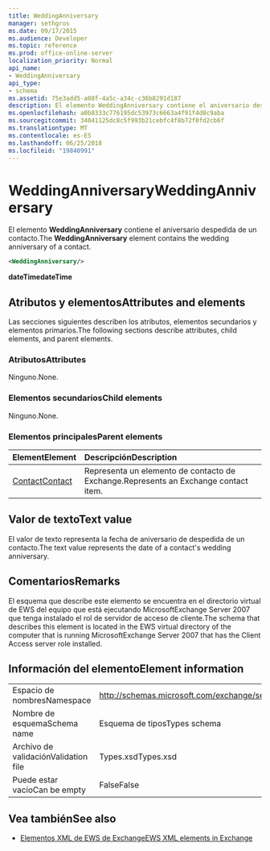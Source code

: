 ```yaml
---
title: WeddingAnniversary
manager: sethgros
ms.date: 09/17/2015
ms.audience: Developer
ms.topic: reference
ms.prod: office-online-server
localization_priority: Normal
api_name:
- WeddingAnniversary
api_type:
- schema
ms.assetid: 75e3add5-a08f-4a5c-a34c-c36b8291d187
description: El elemento WeddingAnniversary contiene el aniversario despedida de un contacto.
ms.openlocfilehash: a0b8333c776195dc53973c6663a4f91f4d8c9aba
ms.sourcegitcommit: 34041125dc8c5f993b21cebfc4f8b72f0fd2cb6f
ms.translationtype: MT
ms.contentlocale: es-ES
ms.lasthandoff: 06/25/2018
ms.locfileid: "19840991"
---
```

# <a name="weddinganniversary"></a><span data-ttu-id="7b54f-103">WeddingAnniversary</span><span class="sxs-lookup"><span data-stu-id="7b54f-103">WeddingAnniversary</span></span>

<span data-ttu-id="7b54f-104">El elemento **WeddingAnniversary** contiene el aniversario despedida de un contacto.</span><span class="sxs-lookup"><span data-stu-id="7b54f-104">The **WeddingAnniversary** element contains the wedding anniversary of a contact.</span></span> 
  
```xml
<WeddingAnniversary/>
```

 <span data-ttu-id="7b54f-105">**dateTime**</span><span class="sxs-lookup"><span data-stu-id="7b54f-105">**dateTime**</span></span>
## <a name="attributes-and-elements"></a><span data-ttu-id="7b54f-106">Atributos y elementos</span><span class="sxs-lookup"><span data-stu-id="7b54f-106">Attributes and elements</span></span>

<span data-ttu-id="7b54f-107">Las secciones siguientes describen los atributos, elementos secundarios y elementos primarios.</span><span class="sxs-lookup"><span data-stu-id="7b54f-107">The following sections describe attributes, child elements, and parent elements.</span></span>
  
### <a name="attributes"></a><span data-ttu-id="7b54f-108">Atributos</span><span class="sxs-lookup"><span data-stu-id="7b54f-108">Attributes</span></span>

<span data-ttu-id="7b54f-109">Ninguno.</span><span class="sxs-lookup"><span data-stu-id="7b54f-109">None.</span></span>
  
### <a name="child-elements"></a><span data-ttu-id="7b54f-110">Elementos secundarios</span><span class="sxs-lookup"><span data-stu-id="7b54f-110">Child elements</span></span>

<span data-ttu-id="7b54f-111">Ninguno.</span><span class="sxs-lookup"><span data-stu-id="7b54f-111">None.</span></span>
  
### <a name="parent-elements"></a><span data-ttu-id="7b54f-112">Elementos principales</span><span class="sxs-lookup"><span data-stu-id="7b54f-112">Parent elements</span></span>

|<span data-ttu-id="7b54f-113">**Element**</span><span class="sxs-lookup"><span data-stu-id="7b54f-113">**Element**</span></span>|<span data-ttu-id="7b54f-114">**Descripción**</span><span class="sxs-lookup"><span data-stu-id="7b54f-114">**Description**</span></span>|
|:-----|:-----|
|[<span data-ttu-id="7b54f-115">Contact</span><span class="sxs-lookup"><span data-stu-id="7b54f-115">Contact</span></span>](contact.md) <br/> |<span data-ttu-id="7b54f-116">Representa un elemento de contacto de Exchange.</span><span class="sxs-lookup"><span data-stu-id="7b54f-116">Represents an Exchange contact item.</span></span>  <br/> |
   
## <a name="text-value"></a><span data-ttu-id="7b54f-117">Valor de texto</span><span class="sxs-lookup"><span data-stu-id="7b54f-117">Text value</span></span>

<span data-ttu-id="7b54f-118">El valor de texto representa la fecha de aniversario de despedida de un contacto.</span><span class="sxs-lookup"><span data-stu-id="7b54f-118">The text value represents the date of a contact's wedding anniversary.</span></span>
  
## <a name="remarks"></a><span data-ttu-id="7b54f-119">Comentarios</span><span class="sxs-lookup"><span data-stu-id="7b54f-119">Remarks</span></span>

<span data-ttu-id="7b54f-120">El esquema que describe este elemento se encuentra en el directorio virtual de EWS del equipo que está ejecutando MicrosoftExchange Server 2007 que tenga instalado el rol de servidor de acceso de cliente.</span><span class="sxs-lookup"><span data-stu-id="7b54f-120">The schema that describes this element is located in the EWS virtual directory of the computer that is running MicrosoftExchange Server 2007 that has the Client Access server role installed.</span></span>
  
## <a name="element-information"></a><span data-ttu-id="7b54f-121">Información del elemento</span><span class="sxs-lookup"><span data-stu-id="7b54f-121">Element information</span></span>

|||
|:-----|:-----|
|<span data-ttu-id="7b54f-122">Espacio de nombres</span><span class="sxs-lookup"><span data-stu-id="7b54f-122">Namespace</span></span>  <br/> |http://schemas.microsoft.com/exchange/services/2006/types  <br/> |
|<span data-ttu-id="7b54f-123">Nombre de esquema</span><span class="sxs-lookup"><span data-stu-id="7b54f-123">Schema name</span></span>  <br/> |<span data-ttu-id="7b54f-124">Esquema de tipos</span><span class="sxs-lookup"><span data-stu-id="7b54f-124">Types schema</span></span>  <br/> |
|<span data-ttu-id="7b54f-125">Archivo de validación</span><span class="sxs-lookup"><span data-stu-id="7b54f-125">Validation file</span></span>  <br/> |<span data-ttu-id="7b54f-126">Types.xsd</span><span class="sxs-lookup"><span data-stu-id="7b54f-126">Types.xsd</span></span>  <br/> |
|<span data-ttu-id="7b54f-127">Puede estar vacío</span><span class="sxs-lookup"><span data-stu-id="7b54f-127">Can be empty</span></span>  <br/> |<span data-ttu-id="7b54f-128">False</span><span class="sxs-lookup"><span data-stu-id="7b54f-128">False</span></span>  <br/> |
   
## <a name="see-also"></a><span data-ttu-id="7b54f-129">Vea también</span><span class="sxs-lookup"><span data-stu-id="7b54f-129">See also</span></span>



- [<span data-ttu-id="7b54f-130">Elementos XML de EWS de Exchange</span><span class="sxs-lookup"><span data-stu-id="7b54f-130">EWS XML elements in Exchange</span></span>](ews-xml-elements-in-exchange.md)

